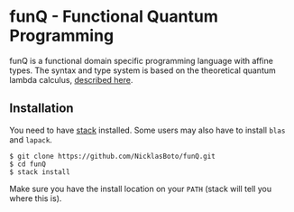 # funQ - Functional Quantum Programming

funQ is a functional domain specific programming language with affine types.
The syntax and type system is based on the theoretical quantum lambda calculus, [described here](https://arxiv.org/abs/cs/0404056).

## Installation
You need to have [stack](https://docs.haskellstack.org/en/stable/install_and_upgrade/) installed. Some users may also have to install `blas` and `lapack`.

```
$ git clone https://github.com/NicklasBoto/funQ.git
$ cd funQ
$ stack install
```

Make sure you have the install location on your `PATH` (stack will tell you where this is).
